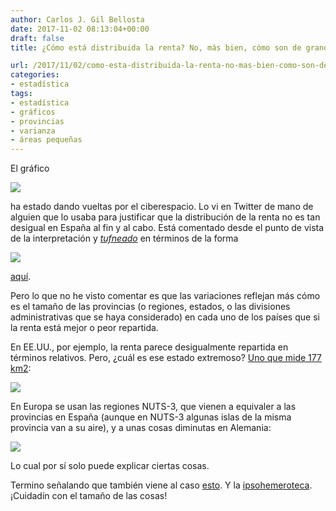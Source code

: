 ```yaml
---
author: Carlos J. Gil Bellosta
date: 2017-11-02 08:13:04+00:00
draft: false
title: ¿Cómo está distribuida la renta? No, más bien, cómo son de grandes las provincias

url: /2017/11/02/como-esta-distribuida-la-renta-no-mas-bien-como-son-de-grandes-las-provincias/
categories:
- estadística
tags:
- estadística
- gráficos
- provincias
- varianza
- áreas pequeñas
---
```


El gráfico

![](/wp-uploads/2017/11/renta_regiones.png)


ha estado dando vueltas por el ciberespacio. Lo vi en Twitter de mano de alguien que lo usaba para justificar que la distribución de la renta no es tan desigual en España al fin y al cabo. Está comentado desde el punto de vista de la interpretación y _[tufneado](https://es.wikipedia.org/wiki/Edward_Tufte)_ en términos de la forma

![](/wp-uploads/2017/11/renta_regiones_mejorado.png)

[aquí](http://junkcharts.typepad.com/junk_charts/2017/10/fifty-nine-intersections-supporting-forty-dots-of-data.html).

Pero lo que no he visto comentar es que las variaciones reflejan más cómo es el tamaño de las provincias (o regiones, estados, o las divisiones administrativas que se haya considerado) en cada uno de los países que si la renta está mejor o peor repartida.

En EE.UU., por ejemplo, la renta parece desigualmente repartida en términos relativos. Pero, ¿cuál es ese estado extremoso? [Uno que mide 177 km2](https://es.wikipedia.org/wiki/Washington_D._C.):

![](/wp-uploads/2017/11/GSP_per_capita_in_2015.png)

En Europa se usan las regiones NUTS-3, que vienen a equivaler a las provincias en España (aunque en NUTS-3 algunas islas de la misma provincia van a su aire), y a unas cosas diminutas en Alemania:

![](/wp-uploads/2017/11/2000px-NUTS_3_regions_EU-27.svg_.png)

Lo cual por sí solo puede explicar ciertas cosas.

Termino señalando que también viene al caso [esto](https://elpais.com/economia/2017/10/17/actualidad/1508262262_409357.html). Y la [ipsohemeroteca](https://www.datanalytics.com/2011/12/15/graficos-de-embudo-para-controlar-la-varianza-en-muestras-pequenas/). ¡Cuidadín con el tamaño de las cosas!

